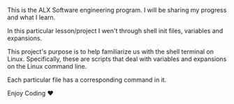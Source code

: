 This is the ALX Software engineering program. I will be sharing my progress and what I learn.

In this particular lesson/project I wen't through shell init files, variables and expansions.

This project's purpose is to help familiarize us with the shell terminal on Linux. Specifically, these are scripts that deal with variables and expansions on the Linux command line.

Each particular file has a corresponding command in it.

Enjoy Coding ❤
